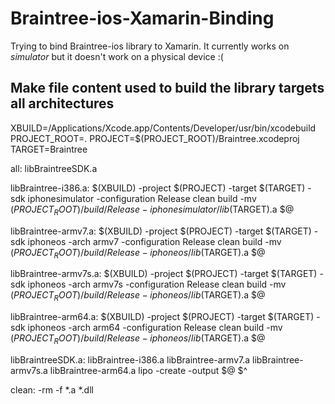 # Braintree-ios-Xamarin-Binding
Trying to bind Braintree-ios library to Xamarin. It currently works on *simulator* but it doesn't work on a physical device :(

## Make file content used to build the library targets all architectures
XBUILD=/Applications/Xcode.app/Contents/Developer/usr/bin/xcodebuild
PROJECT_ROOT=.
PROJECT=$(PROJECT_ROOT)/Braintree.xcodeproj
TARGET=Braintree

all: libBraintreeSDK.a

libBraintree-i386.a:
$(XBUILD) -project $(PROJECT) -target $(TARGET) -sdk iphonesimulator -configuration Release clean build 
-mv $(PROJECT_ROOT)/build/Release-iphonesimulator/lib$(TARGET).a $@

libBraintree-armv7.a:
$(XBUILD) -project $(PROJECT) -target $(TARGET) -sdk iphoneos -arch armv7 -configuration Release clean build 
-mv $(PROJECT_ROOT)/build/Release-iphoneos/lib$(TARGET).a $@

libBraintree-armv7s.a:
$(XBUILD) -project $(PROJECT) -target $(TARGET) -sdk iphoneos -arch armv7s -configuration Release clean build 
-mv $(PROJECT_ROOT)/build/Release-iphoneos/lib$(TARGET).a $@

libBraintree-arm64.a:
$(XBUILD) -project $(PROJECT) -target $(TARGET) -sdk iphoneos -arch arm64 -configuration Release clean build 
-mv $(PROJECT_ROOT)/build/Release-iphoneos/lib$(TARGET).a $@

libBraintreeSDK.a: libBraintree-i386.a libBraintree-armv7.a libBraintree-armv7s.a libBraintree-arm64.a
lipo -create -output $@ $^

clean: -rm -f *.a *.dll

